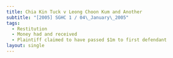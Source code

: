 ```yaml
---
title: Chia Kin Tuck v Leong Choon Kum and Another
subtitle: "[2005] SGHC 1 / 04\_January\_2005"
tags:
  - Restitution
  - Money had and received
  - Plaintiff claimed to have passed $1m to first defendant
layout: single
---
```


